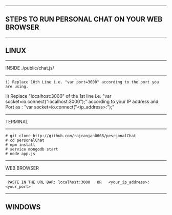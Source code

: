 -----------------------------------
STEPS TO RUN PERSONAL CHAT ON YOUR WEB BROWSER
-----------------------------------

---------
LINUX
---------
  
  ________________________
  INSIDE ./public/chat.js/
  ________________________

    i) Replace 10th Line i.e. "var port=3000" according to the port you are using.

   ii) Replace "localhost:3000" of the 1st line i.e. "var socket=io.connect("localhost:3000");"      according to your IP address and Port as :    "var socket=io.connect("<ip_address>:<port>");"


  _________
  TERMINAL
  _________
 
 	# git clone http://github.com/rajranjan0608/pesrsonalChat
 	# cd personalChat
 	# npm install
 	# service mongodb start
	# node app.js
  
  ____________
  WEB BROWSER
  ____________

	 PASTE IN THE URL BAR: localhost:3000   OR   <your_ip_address>:<your_port>

---------
WINDOWS
---------

	
